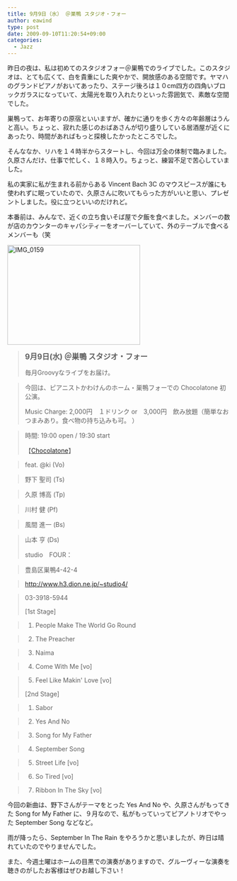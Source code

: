 ```yaml
---
title: 9月9日（水） ＠巣鴨 スタジオ・フォー
author: eawind
type: post
date: 2009-09-10T11:20:54+09:00
categories:
  - Jazz
---
```

昨日の夜は、私は初めてのスタジオフォー＠巣鴨でのライブでした。このスタジオは、とても広くて、白を貴重にした爽やかで、開放感のある空間です。ヤマハのグランドピアノがおいてあったり、ステージ後ろは１０cm四方の四角いブロックガラスになっていて、太陽光を取り入れたりといった雰囲気で、素敵な空間でした。

巣鴨って、お年寄りの原宿といいますが、確かに通りを歩く方々の年齢層はうんと高い。ちょっと、寂れた感じのおばあさんが切り盛りしている居酒屋が近くにあったり、時間があればもっと探検したかったところでした。

そんななか、リハを１４時半からスタートし、今回は万全の体制で臨みました。久原さんだけ、仕事で忙しく、１８時入り。ちょっと、練習不足で苦心していました。

私の実家に私が生まれる前からある Vincent Bach 3C のマウスピースが誰にも使われずに眠っていたので、久原さんに吹いてもらった方がいいと思い、プレゼントしました。役に立つといいのだけれど。

本番前は、みんなで、近くの立ち食いそば屋で夕飯を食べました。メンバーの数が店のカウンターのキャパシティーをオーバーしていて、外のテーブルで食べるメンバーも（笑

<span class="mt-enclosure mt-enclosure-image" style="display: inline;"><a href="/img/wp/2009/09/IMG_0159.jpg"><img class="alignnone size-medium wp-image-821" src="/img/wp/2009/09/IMG_0159.jpg" alt="IMG_0159" width="300" height="225" srcset="/img/wp/2009/09/IMG_0159.jpg 300w, /img/wp/2009/09/IMG_0159-1024x768.jpg 1024w" sizes="(max-width: 300px) 100vw, 300px" /></a></span>

> <big><strong>9月9日(水) ＠巣鴨 スタジオ・フォー</strong></big>
>
> 毎月Groovyなライブをお届け。

> 今回は、ピアニストかわけんのホーム・巣鴨フォーでの Chocolatone 初公演。
>
> Music Charge: 2,000円　１ドリンク or　3,000円　飲み放題（簡単なおつまみあり。食べ物の持ち込みも可。 ）

> 時間: 19:00 open / 19:30 start
>
> 【[Chocolatone][1]】

> feat. @ki (Vo)

> 野下 聖司 (Ts)

> 久原 博高 (Tp)

> 川村 健 (Pf)

> 風間 進一 (Bs)

> 山本 亨 (Ds)
>
> studio　FOUR：

> 豊島区巣鴨4-42-4

> http://www.h3.dion.ne.jp/~studio4/

> 03-3918-5944
>
> [1st Stage]

> 1. People Make The World Go Round

> 2. The Preacher

> 3. Naima

> 4. Come With Me [vo]

> 5. Feel Like Makin' Love [vo]
>
> [2nd Stage]

> 1. Sabor

> 2. Yes And No

> 3. Song for My Father

> 4. September Song

> 5. Street Life [vo]

> 6. So Tired [vo]

> 7. Ribbon In The Sky [vo]

今回の新曲は、野下さんがテーマをとった Yes And No や、久原さんがもってきた Song for My Father に、９月なので、私がもっていってピアノトリオでやった September Song などなど。

雨が降ったら、September In The Rain をやろうかと思いましたが、昨日は晴れていたのでやりませんでした。

また、今週土曜はホームの目黒での演奏がありますので、グルーヴィーな演奏を聴きのがしたお客様はぜひお越し下さい！

 [1]: http://www.eawind.net/?page_id=930
